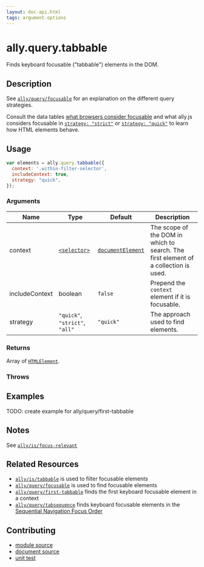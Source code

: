 ```yaml
---
layout: doc-api.html
tags: argument-options
---
```


# ally.query.tabbable

Finds keyboard focusable ("tabbable") elements in the DOM.


## Description

See [`ally/query/focusable`](./focusable.md) for an explanation on the different query strategies.

Consult the data tables [what browsers consider focusable](../../data-tables/focusable.md) and what ally.js considers focusable in [`strategy: "strict"`](../../data-tables/focusable.strict.md) or [`strategy: "quick"`](../../data-tables/focusable.quick.md) to learn how HTML elements behave.


## Usage

```js
var elements = ally.query.tabbable({
  context: '.within-filter-selector',
  includeContext: true,
  strategy: "quick",
});
```

### Arguments

| Name | Type | Default | Description |
| ---- | ---- | ------- | ----------- |
| context | [`<selector>`](../concepts.md#Selector) | [`documentElement`](https://developer.mozilla.org/en-US/docs/Web/API/Document/documentElement) | The scope of the DOM in which to search. The first element of a collection is used. |
| includeContext | boolean | `false` | Prepend the `context` element if it is focusable. |
| strategy | `"quick"`, `"strict"`, `"all"` | `"quick"` | The approach used to find elements. |

### Returns

Array of [`HTMLElement`](https://developer.mozilla.org/en/docs/Web/API/HTMLElement).

### Throws


## Examples

TODO: create example for ally/query/first-tabbable


## Notes

See [`ally/is/focus-relevant`](../is/focus-relevant.md#Notes)


## Related Resources

* [`ally/is/tabbable`](../is/tabbable.md) is used to filter focusable elements
* [`ally/query/focusable`](focusable.md) is used to find focusable elements
* [`ally/query/first-tabbable`](tabbable.md) finds the first keyboard focusable element in a context
* [`ally/query/tabsequence`](tabbable.md) finds keyboard focusable elements in the [Sequential Navigation Focus Order](../../concepts.md#Sequential-Navigation-Focus-Order)


## Contributing

* [module source](https://github.com/medialize/ally.js/blob/master/src/query/tabbable.js)
* [document source](https://github.com/medialize/ally.js/blob/master/docs/api/query/tabbable.md)
* [unit test](https://github.com/medialize/ally.js/blob/master/test/unit/query.tabbable.test.js)

